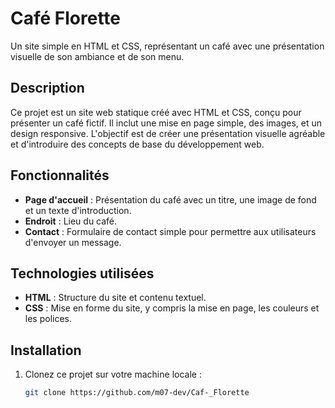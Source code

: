 # Café Florette

Un site simple en HTML et CSS, représentant un café avec une présentation visuelle de son ambiance et de son menu.

## Description

Ce projet est un site web statique créé avec HTML et CSS, conçu pour présenter un café fictif. Il inclut une mise en page simple, des images, et un design responsive. L'objectif est de créer une présentation visuelle agréable et d'introduire des concepts de base du développement web.

## Fonctionnalités

- **Page d'accueil** : Présentation du café avec un titre, une image de fond et un texte d'introduction.
- **Endroit** : Lieu du café.
- **Contact** : Formulaire de contact simple pour permettre aux utilisateurs d'envoyer un message.

## Technologies utilisées

- **HTML** : Structure du site et contenu textuel.
- **CSS** : Mise en forme du site, y compris la mise en page, les couleurs et les polices.

## Installation
 
1. Clonez ce projet sur votre machine locale :
   ```bash
   git clone https://github.com/m07-dev/Caf-_Florette
